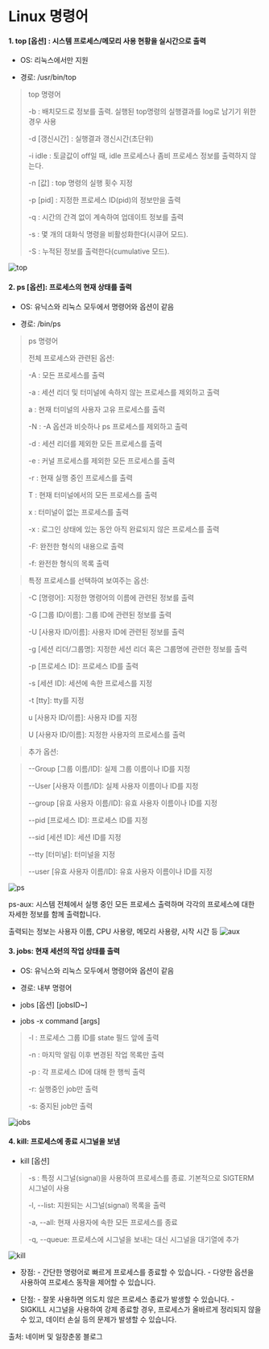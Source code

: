  # **Linux 명령어**


#### 1. top [옵션] : 시스템 프로세스/메모리 사용 현황을 실시간으로 출력

 + OS: 리눅스에서만 지원

 + 경로: /usr/bin/top

> top 명령어
> 
>-b : 배치모드로 정보를 출력. 실행된 top명령의 실행결과를 log로 남기기 위한 경우 사용
> 
>-d [갱신시간] : 실행결과 갱신시간(초단위)
> 
>-i idle : 토글값이 off일 때, idle 프로세스나 좀비 프로세스 정보를 출력하지 않는다.
>
> -n [값] : top 명령의 실행 횟수 지정
> 
> -p [pid] : 지정한 프로세스 ID(pid)의 정보만을 출력
> 
> -q : 시간의 간격 없이 계속하여 업데이트 정보를 출력
> 
> -s : 몇 개의 대화식 명령을 비활성화한다(시큐어 모드).
> 
> -S : 누적된 정보를 출력한다(cumulative 모드).
>
![top](https://github.com/liwhatthe12/12/blob/main/%EC%8A%A4%ED%81%AC%EB%A6%B0%EC%83%B7%202024-06-02%20160815.png?raw=true)

 #### 2. ps [옵션]: 프로세스의 현재 상태를 출력

 + OS: 유닉스와 리눅스 모두에서 명령어와 옵션이 같음

 + 경로: /bin/ps

> ps 명령어
>
> 전체 프로세스와 관련된 옵션: 
>

>-A : 모든 프로세스를 출력
>
>-a : 세션 리더 및 터미널에 속하지 않는 프로세스를 제외하고 출력
>
>a : 현재 터미널의 사용자 고유 프로세스를 출력
>
>-N : -A 옵션과 비슷하나 ps 프로세스를 제외하고 출력
>
>-d : 세션 리더를 제외한 모든 프로세스를 출력
>
>-e : 커널 프로세스를 제외한 모든 프로세스를 출력
>
>-r : 현재 실행 중인 프로세스를 출력
>
>T : 현재 터미널에서의 모든 프로세스를 출력
>
>x : 터미널이 없는 프로세스를 출력
>
>-x : 로그인 상태에 있는 동안 아직 완료되지 않은 프로세스를 출력
>
>-F: 완전한 형식의 내용으로 출력
>
>-f: 완전한 형식의 목록 출력
>

>특정 프로세스를 선택하여 보여주는 옵션:
>

>-C [명령어]: 지정한 명령어의 이름에 관련된 정보를 출력
>
>-G [그룹 ID/이름]: 그룹 ID에 관련된 정보를 출력
>
>-U [사용자 ID/이름]: 사용자 ID에 관련된 정보를 출력
>
>-g [세션 리더/그룹명]: 지정한 세션 리더 혹은 그룹명에 관련한 정보를 출력
>
>-p [프로세스 ID]: 프로세스 ID를 출력
>
>-s [세션 ID]: 세션에 속한 프로세스를 지정
>
>-t [tty]: tty를 지정
>
>u [사용자 ID/이름]: 사용자 ID를 지정
>
>U [사용자 ID/이름]: 지정한 사용자의 프로세스를 출력
>

>추가 옵션:
>

>--Group [그룹 이름/ID]: 실제 그룹 이름이나 ID를 지정
>
>--User [사용자 이름/ID]: 실제 사용자 이름이나 ID를 지정
>
>--group [유효 사용자 이름/ID]: 유효 사용자 이름이나 ID를 지정
>
>--pid [프로세스 ID]: 프로세스 ID를 지정
>
>--sid [세션 ID]: 세션 ID를 지정
>
>--tty [터미널]: 터미널을 지정
>
>--user [유효 사용자 이름/ID]: 유효 사용자 이름이나 ID를 지정
>
![ps](https://github.com/liwhatthe12/12/blob/main/%EC%8A%A4%ED%81%AC%EB%A6%B0%EC%83%B7%202024-06-02%20161845.png?raw=true)

ps-aux: 시스템 전체에서 실행 중인 모든 프로세스 출력하며 각각의 프로세스에 대한 자세한 정보를 함께 출력합니다. 

출력되는 정보는 사용자 이름, CPU 사용량, 메모리 사용량, 시작 시간 등 
 ![aux](https://github.com/liwhatthe12/12/blob/main/%EC%8A%A4%ED%81%AC%EB%A6%B0%EC%83%B7%202024-06-02%20155841.png?raw=true)
>
#### 3. jobs: 현재 세션의 작업 상태를 출력


+ OS: 유닉스와 리눅스 모두에서 명령어와 옵션이 같음


+ 경로: 내부 명령어


+ jobs [옵션] [jobsID~]


+ jobs -x command [args]


>-l : 프로세스 그룹 ID를 state 필드 앞에 출력
>
>-n : 마지막 알림 이후 변경된 작업 목록만 출력
>
>-p : 각 프로세스 ID에 대해 한 행씩 출력
>
>-r: 실행중인 job만 출력
>
>-s: 중지된 job만 출력
>
![jobs](https://github.com/liwhatthe12/12/blob/main/%EC%8A%A4%ED%81%AC%EB%A6%B0%EC%83%B7%202024-06-02%20162323.png?raw=true)

#### 4. kill: 프로세스에 종료 시그널을 보냄


+ kill [옵션] <PID>


>-s <signal>: 특정 시그널(signal)을 사용하여 프로세스를 종료. 기본적으로 SIGTERM 시그널이 사용
>
>-l, --list: 지원되는 시그널(signal) 목록을 출력
>
>-a, --all: 현재 사용자에 속한 모든 프로세스를 종료
>
>-q, --queue: 프로세스에 시그널을 보내는 대신 시그널을 대기열에 추가
>
![kill](https://github.com/liwhatthe12/12/blob/main/%EC%8A%A4%ED%81%AC%EB%A6%B0%EC%83%B7%202024-06-02%20162619.png?raw=true)

+ 장점: - 간단한 명령어로 빠르게 프로세스를 종료할 수 있습니다. - 다양한 옵션을 사용하여 프로세스 동작을 제어할 수 있습니다.


+ 단점: - 잘못 사용하면 의도치 않은 프로세스 종료가 발생할 수 있습니다. - SIGKILL 시그널을 사용하여 강제 종료할 경우, 프로세스가 올바르게 정리되지 않을 수 있고, 데이터 손실 등의 문제가 발생할 수 있습니다.


출처: 네이버 및 일장춘몽 블로그
